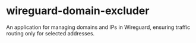 # wireguard-domain-excluder
An application for managing domains and IPs in Wireguard, ensuring traffic routing only for selected addresses.
